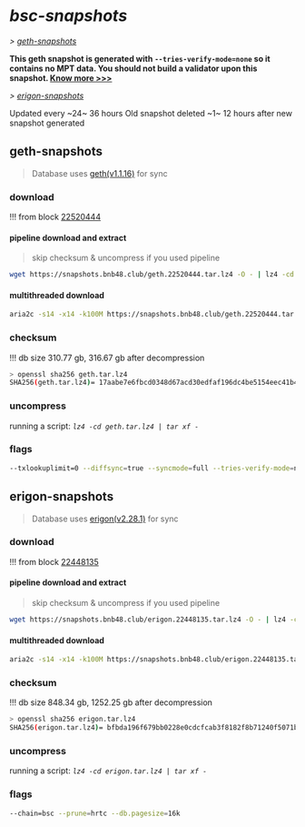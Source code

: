 # *bsc-snapshots*


*\> [geth-snapshots](#geth-snapshots)*

**This geth snapshot is generated with `--tries-verify-mode=none` so it contains no MPT data. You should not build a validator upon this snapshot. [Know more >>>](https://github.com/bnb-chain/bsc/pull/926)**

*\> [erigon-snapshots](#erigon-snapshots)*

Updated every ~24~ 36 hours
Old snapshot deleted ~1~ 12 hours after new snapshot generated

## geth-snapshots


> Database uses [geth(v1.1.16)](https://github.com/bnb-chain/bsc/releases/tag/v1.1.16) for sync


### download

<!-- begin_geth -->

!!! from block [22520444](https://bscscan.com/block/22520444)

#### pipeline download and extract
> skip checksum & uncompress if you used pipeline
```bash
wget https://snapshots.bnb48.club/geth.22520444.tar.lz4 -O - | lz4 -cd | tar xf -
```

#### multithreaded download

```bash
aria2c -s14 -x14 -k100M https://snapshots.bnb48.club/geth.22520444.tar.lz4 -o geth.tar.lz4
```


### checksum

!!! db size 310.77 gb, 316.67 gb after decompression
```bash
> openssl sha256 geth.tar.lz4
SHA256(geth.tar.lz4)= 17aabe7e6fbcd0348d67acd30edfaf196dc4be5154eec41b44f63959bd9affcb
```

<!-- end_geth -->

### uncompress


running a script: _`lz4 -cd geth.tar.lz4 | tar xf -`_


### flags


```bash
--txlookuplimit=0 --diffsync=true --syncmode=full --tries-verify-mode=none --pruneancient=true --diffblock=5000
```


## erigon-snapshots


> Database uses [erigon(v2.28.1)](https://github.com/ledgerwatch/erigon/releases/tag/v2.28.1) for sync


### download

<!-- begin_erigon -->

!!! from block [22448135](https://bscscan.com/block/22448135)

#### pipeline download and extract
> skip checksum & uncompress if you used pipeline
```bash
wget https://snapshots.bnb48.club/erigon.22448135.tar.lz4 -O - | lz4 -cd | tar xf -
```

#### multithreaded download

```bash
aria2c -s14 -x14 -k100M https://snapshots.bnb48.club/erigon.22448135.tar.lz4 -o erigon.tar.lz4
```


### checksum

!!! db size 848.34 gb, 1252.25 gb after decompression
```bash
> openssl sha256 erigon.tar.lz4
SHA256(erigon.tar.lz4)= bfbda196f679bb0228e0cdcfcab3f8182f8b71240f5071bcfaf17f285cb0ab95
```

<!-- end_erigon -->

### uncompress


running a script: _`lz4 -cd erigon.tar.lz4 | tar xf -`_


### flags


```bash
--chain=bsc --prune=hrtc --db.pagesize=16k
```
